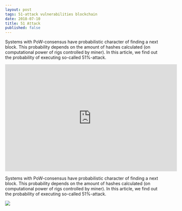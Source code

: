 ```yaml
---
layout: post
tags: 51-attack vulnerabilities blockchain
date: 2018-07-10
title: 51 Attack
published: false
---
```


Systems with PoW-consensus have probabilistic character of finding  a next block. This probability depends on the amount of hashes calculated (on computational power of rigs controlled by miner). In this article, we find out the probability of executing so-called 51\%-attack.

<div class="videoWrapper">
    <iframe width="560" height="349" src="https://www.youtube.com/embed/n_dZNLr2cME?rel=0&hd=1" frameborder="0" allowfullscreen></iframe>
</div>


Systems with PoW-consensus have probabilistic character of finding  a next block. This probability depends on the amount of hashes calculated (on computational power of rigs controlled by miner). In this article, we find out the probability of executing so-called 51\%-attack.


<img class="fullwidth" src="https://moderntoken.com/templates/moderntoken/images/garkoosha.png">
